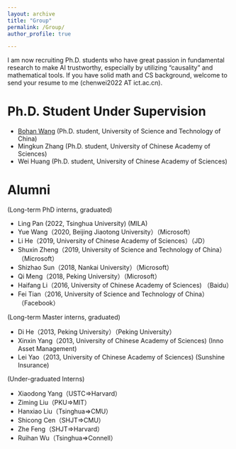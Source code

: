 ```yaml
---
layout: archive
title: "Group"
permalink: /Group/
author_profile: true

---
```

I am now recruiting Ph.D. students who have great passion in fundamental research to make AI trustworthy, especially by utilizing “causality” and mathematical tools. If you have solid math and CS background, welcome to send your resume to me (chenwei2022 AT ict.ac.cn).


Ph.D. Student Under Supervision
======
* [Bohan Wang](https://bhwangfy.github.io) (Ph.D. student, University of Science and Technology of China)
* Mingkun Zhang (Ph.D. student, University of Chinese Academy of Sciences)
* Wei Huang (Ph.D. student, University of Chinese Academy of Sciences)



Alumni
======
(Long-term PhD interns, graduated)
* Ling Pan (2022, Tsinghua University) (MILA)
* Yue Wang（2020, Beijing Jiaotong University）（Microsoft）
* Li He（2019, University of Chinese Academy of Sciences）（JD）
* Shuxin Zheng（2019, University of Science and Technology of China）（Microsoft）
* Shizhao Sun（2018, Nankai University）（Microsoft）
* Qi Meng（2018, Peking University）（Microsoft）
* Haifang Li（2016, University of Chinese Academy of Sciences) （Baidu）
* Fei Tian（2016, University of Science and Technology of China）（Facebook）

(Long-term Master interns, graduated)
* Di He（2013, Peking University）（Peking University）
* Xinxin Yang（2013, University of Chinese Academy of Sciences) (Inno Asset Management) 
* Lei Yao（2013, University of Chinese Academy of Sciences) (Sunshine Insurance)

(Under-graduated Interns)
* Xiaodong Yang（USTC=>Harvard）
* Ziming Liu（PKU=>MIT）
* Hanxiao Liu（Tsinghua=>CMU）
* Shicong Cen（SHJT=>CMU）
* Zhe Feng（SHJT=>Harvard）
* Ruihan Wu（Tsinghua=>Connell）
